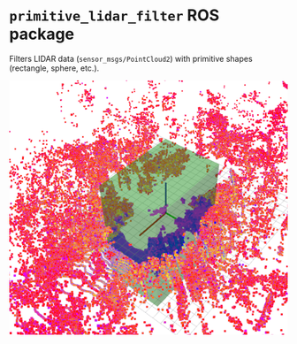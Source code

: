 # `primitive_lidar_filter` ROS package

Filters LIDAR data (`sensor_msgs/PointCloud2`) with primitive shapes (rectangle, sphere, etc.).

![](launch/example01.png)